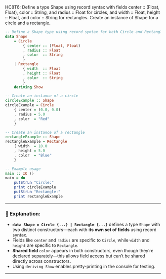 HC8T6: Define a type Shape using record syntax with fields center :: (Float, Float), color :: String, and radius :: Float for circles, and width :: Float, height :: Float, and color :: String for rectangles. Create an instance of Shape for a circle and a rectangle.

```haskell
-- Define a Shape type using record syntax for both Circle and Rectangle
data Shape
    = Circle
        { center :: (Float, Float)
        , radius :: Float
        , color  :: String
        }
    | Rectangle
        { width  :: Float
        , height :: Float
        , color  :: String
        }
    deriving Show

-- Create an instance of a circle
circleExample :: Shape
circleExample = Circle
    { center = (0.0, 0.0)
    , radius = 5.0
    , color  = "Red"
    }

-- Create an instance of a rectangle
rectangleExample :: Shape
rectangleExample = Rectangle
    { width  = 10.0
    , height = 5.0
    , color  = "Blue"
    }

-- Example usage
main :: IO ()
main = do
    putStrLn "Circle:"
    print circleExample
    putStrLn "Rectangle:"
    print rectangleExample
```

---

### 🧠 Explanation:

- **`data Shape = Circle {...} | Rectangle {...}`** defines a type `Shape` with two distinct constructors—each with **its own set of fields** using record syntax.
- Fields like `center` and `radius` are specific to `Circle`, while `width` and `height` are specific to `Rectangle`.
- **Shared field** `color` appears in both constructors, even though they’re declared separately—this allows field access but can’t be shared directly across constructors.
- Using `deriving Show` enables pretty-printing in the console for testing.

---

